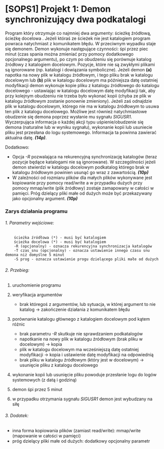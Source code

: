 # [SOPS1] Projekt 1: Demon synchronizujący dwa podkatalogi
Program który otrzymuje co najmniej dwa argumenty: ścieżkę źródłową, ścieżkę docelowa . Jeżeli któraś ze ścieżek nie jest katalogiem program powraca natychmiast z komunikatem błędu. W przeciwnym wypadku staje się demonem. Demon wykonuje następujące czynności: śpi przez piec minut (czas spania można zmieniać przy pomocy dodatkowego opcjonalnego argumentu), po czym po obudzeniu się porównuje katalog źródłowy z katalogiem docelowym. Pozycje, które nie są zwykłymi plikami są ignorowane (np. katalogi i dowiązania symboliczne). Jeżeli demon **(a)** napotka na nowy plik w katalogu źródłowym, i tego pliku brak w katalogu docelowym lub **(b)** plik w katalogu docelowym ma późniejsza datę ostatniej modyfikacji demon wykonuje kopie pliku z katalogu źródłowego do katalogu docelowego - ustawiając w katalogu docelowym datę modyfikacji tak, aby przy kolejnym obudzeniu nie trzeba było wykonać kopii (chyba ze plik w katalogu źródłowym zostanie ponownie zmieniony). Jeżeli zaś odnajdzie plik w katalogu docelowym, którego nie ma w katalogu źródłowym to usuwa ten plik z katalogu docelowego. Możliwe jest również natychmiastowe obudzenie się demona poprzez wysłanie mu sygnału *SIGUSR1*. Wyczerpująca informacja o każdej akcji typu uśpienie/obudzenie się demona (naturalne lub w wyniku sygnału), wykonanie kopii lub usuniecie pliku jest przesłana do logu systemowego. Informacja ta powinna zawierać aktualna datę. ***(14p)***.

Dodatkowo:
- Opcja *-R* pozwalająca na rekurencyjną synchronizację katalogów (teraz pozycje będące katalogami nie są ignorowane). W szczególności jeżeli demon stwierdzi w katalogu docelowym podkatalog którego brak w katalogu źródłowym powinien usunąć go wraz z zawartością. ***(10p)***
- W zależności od rozmiaru plików dla małych plików wykonywane jest kopiowanie przy pomocy read/write a w przypadku dużych przy pomocy mmap/write (plik źródłowy) zostaje zamapowany w całości w pamięci. Próg dzielący pliki małe od dużych może być przekazywany jako opcjonalny argument. ***(10p)***



### Zarys działania programu
###### *1. Parametry wejściowe:*

        ścieżka źródłowa (*) - musi być katalogiem
        ścieżka docelowa (*) - musi być katalogiem
        -R (opcjonalny) - oznacza rekurencyjna synchronizacja katalogów
        -T czas_snu (opcjonalny) - oznacza ustawienie innego czasu snu demona niż domyślne 5 minut
        -S prog - oznacza ustawienie progu dzielącego pliki małe od dużych



###### *2. Przebieg:*
1. uruchomienie programu

2. weryfikacja argumentów
    - brak któregoś z argumentów, lub sytuacja, w której argument to nie katalog -> zakończenie działania z komunikatem błędu

3. porównanie katalogu głównego z katalogiem docelowym pod kątem różnic
    - brak parametru *-R* skutkuje nie sprawdzaniem podkatalogów
    - napotkanie na nowy plik w katalogu źródłowym (brak pliku w docelowym) -> kopia
    - plik w katalogu docelowym ma wcześniejszą datę ostatniej modyfikacji -> kopia i ustawienie datę modyfikacji na odpowiednią
    - brak pliku w katalogu źródłowym (który jest w docelowym) -> usunięcie pliku z katalogu docelowego

4. wykonanie kopii lub usunięcie pliku powoduje przesłanie logu do logów systemowych (z datą i godziną)

5. demon śpi przez 5 minut

6. w przypadku otrzymania sygnału *SIGUSR1* demon jest wybudzany na siłę



###### *3. Dodatek:*
 * inna forma kopiowania plików (zamiast read/write): mmap/write (mapowanie w całości w pamięci)
 * próg dzielący pliki małe od dużych: dodatkowy opcjonalny parametr

